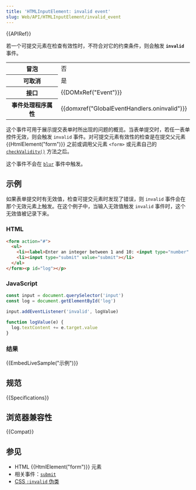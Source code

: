 ```yaml
---
title: 'HTMLInputElement: invalid event'
slug: Web/API/HTMLInputElement/invalid_event
---
```


{{APIRef}}

若一个可提交元素在检查有效性时，不符合对它的约束条件，则会触发 **`invalid`** 事件。

<table class="properties">
  <tbody>
    <tr>
      <th>冒泡</th>
      <td>否</td>
    </tr>
    <tr>
      <th>可取消</th>
      <td>是</td>
    </tr>
    <tr>
      <th>接口</th>
      <td>{{DOMxRef("Event")}}</td>
    </tr>
    <tr>
      <th>事件处理程序属性</th>
      <td>{{domxref("GlobalEventHandlers.oninvalid")}}</td>
    </tr>
  </tbody>
</table>

这个事件可用于展示提交表单时所出现的问题的概览。当表单提交时，若任一表单控件无效，则会触发 `invalid` 事件。对可提交元素有效性的检查是在提交父元素 {{HtmlElement("form")}} 之前或调用父元素 `<form>` 或元素自己的 [`checkValidity()`](/zh-CN/docs/Learn/Forms#constraint_validation_api) 方法之后。

这个事件不会在 [`blur`](/zh-CN/docs/Web/API/Element/blur_event) 事件中触发。

## 示例

如果表单提交时有无效值，检查可提交元素时发现了错误，则 `invalid` 事件会在那个无效元素上触发。在这个例子中，当输入无效值触发 `invalid` 事件时，这个无效值被记录下来。

### HTML

```html
<form action="#">
  <ul>
    <li><label>Enter an integer between 1 and 10: <input type="number" min="1" max="10" required></label></li>
    <li><input type="submit" value="submit"></li>
  </ul>
</form><p id="log"></p>
```

### JavaScript

```js
const input = document.querySelector('input')
const log = document.getElementById('log')

input.addEventListener('invalid', logValue)

function logValue(e) {
  log.textContent += e.target.value
}
```

### 结果

{{EmbedLiveSample("示例")}}

## 规范

{{Specifications}}

## 浏览器兼容性

{{Compat}}

## 参见

- HTML {{HtmlElement("form")}} 元素
- 相关事件：[`submit`](/zh-CN/docs/Web/API/HTMLFormElement/submit_event)
- [CSS `:invalid` 伪类](/zh-CN/docs/Web/CSS/:invalid)
